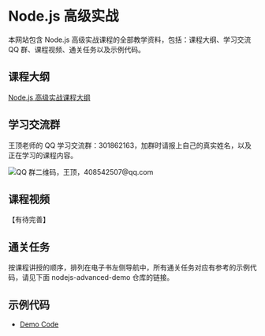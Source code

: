 # Node.js 高级实战

本网站包含 Node.js 高级实战课程的全部教学资料，包括：课程大纲、学习交流 QQ 群、课程视频、通关任务以及示例代码。

## 课程大纲

[Node.js 高级实战课程大纲](http://naotu.baidu.com/file/c90c5a591f644d086fb860da4860af85?token=3c103d4342da0ae4)

## 学习交流群

王顶老师的 QQ 学习交流群：301862163，加群时请报上自己的真实姓名，以及正在学习的课程内容。

![QQ 群二维码，王顶，408542507@qq.com](https://cdn.jsdelivr.net/gh/wangding/sample@master/images/student-group.jpg)

## 课程视频

【有待完善】

## 通关任务

按课程讲授的顺序，排列在电子书左侧导航中，所有通关任务对应有参考的示例代码，请见下面 nodejs-advanced-demo 仓库的链接。

## 示例代码

- [Demo Code](https://github.com/wangding/nodejs-advanced-demo/)
